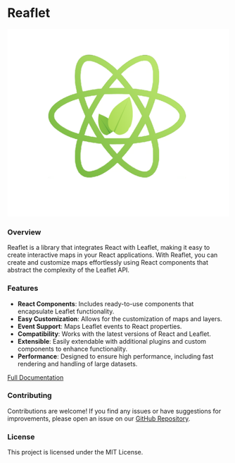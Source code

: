 # Reaflet

![Reaflet Screenshot](public/reaflet-logo.png)

### Overview
Reaflet is a library that integrates React with Leaflet, making it easy to create interactive maps in your React applications. With Reaflet, you can create and customize maps effortlessly using React components that abstract the complexity of the Leaflet API.

### Features
- **React Components**: Includes ready-to-use components that encapsulate Leaflet functionality.
- **Easy Customization**: Allows for the customization of maps and layers.
- **Event Support**: Maps Leaflet events to React properties.
- **Compatibility**: Works with the latest versions of React and Leaflet.
- **Extensible**: Easily extendable with additional plugins and custom components to enhance functionality.
- **Performance**: Designed to ensure high performance, including fast rendering and handling of large datasets.

[Full Documentation](https://reaflet.vercel.app/home)

### Contributing
Contributions are welcome! If you find any issues or have suggestions for improvements, please open an issue on our [GitHub Repository](https://github.com/xd4n1el/reaflet).

### License
This project is licensed under the MIT License.
